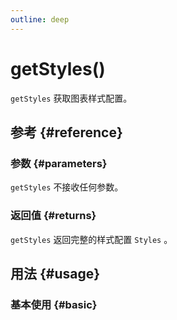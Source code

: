 ```yaml
---
outline: deep
---
```


# getStyles()
`getStyles` 获取图表样式配置。

## 参考 {#reference}
<!--@include: @/@views/api/references/instance/getStyles.md-->

### 参数 {#parameters}
`getStyles` 不接收任何参数。

### 返回值 {#returns}
`getStyles` 返回完整的样式配置 `Styles` 。

## 用法 {#usage}
<script setup>
import GetStyles from '../../@views/api/samples/getStyles/index.vue'
</script>

### 基本使用 {#basic}
<GetStyles/>